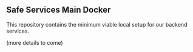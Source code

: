## Safe Services Main Docker

This repository contains the minimum viable local setup for our backend services.

(more details to come)
